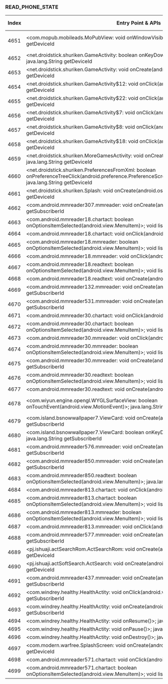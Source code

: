 ### READ_PHONE_STATE
| Index | Entry Point & APIs | Screen shot | Resource id | Label |
| ------------- | ------------- | ------------- |-------------|-------------|
| 4651 | <com.mopub.mobileads.MoPubView: void onWindowVisibilityChanged(int)>; java.lang.String getDeviceId | ![](D:\COSMOS\output\py\Drebin\VirusShare_Android_20130506\VirusShare_b56d0e036336637232266527da11cf88\net.droidstick.shuriken.GameActivity.png) | {'2131558442': <sensitive_component.SensitiveComponent.SensitiveView object at 0x000001C6ADA0B438>} | |
| 4652 | <net.droidstick.shuriken.GameActivity: boolean onKeyDown(int,android.view.KeyEvent)>; java.lang.String getDeviceId | ![](D:\COSMOS\output\py\Drebin\VirusShare_Android_20130506\VirusShare_b56d0e036336637232266527da11cf88\net.droidstick.shuriken.GameActivity.png) |  | |
| 4653 | <net.droidstick.shuriken.GameActivity: void onCreate(android.os.Bundle)>; java.lang.String getDeviceId | ![](D:\COSMOS\output\py\Drebin\VirusShare_Android_20130506\VirusShare_b56d0e036336637232266527da11cf88\net.droidstick.shuriken.GameActivity.png) |  | |
| 4654 | <net.droidstick.shuriken.GameActivity$12: void onClick(android.view.View)>; java.lang.String getDeviceId | ![](D:\COSMOS\output\py\Drebin\VirusShare_Android_20130506\VirusShare_b56d0e036336637232266527da11cf88\net.droidstick.shuriken.GameActivity.png) |  | |
| 4655 | <net.droidstick.shuriken.GameActivity$22: void onClick(android.view.View)>; java.lang.String getDeviceId | ![](D:\COSMOS\output\py\Drebin\VirusShare_Android_20130506\VirusShare_b56d0e036336637232266527da11cf88\net.droidstick.shuriken.GameActivity.png) |  | |
| 4656 | <net.droidstick.shuriken.GameActivity$7: void onClick(android.view.View)>; java.lang.String getDeviceId | ![](D:\COSMOS\output\py\Drebin\VirusShare_Android_20130506\VirusShare_b56d0e036336637232266527da11cf88\net.droidstick.shuriken.GameActivity.png) |  | |
| 4657 | <net.droidstick.shuriken.GameActivity$8: void onClick(android.view.View)>; java.lang.String getDeviceId | ![](D:\COSMOS\output\py\Drebin\VirusShare_Android_20130506\VirusShare_b56d0e036336637232266527da11cf88\net.droidstick.shuriken.GameActivity.png) |  | |
| 4658 | <net.droidstick.shuriken.GameActivity$18: void onClick(android.view.View)>; java.lang.String getDeviceId | ![](D:\COSMOS\output\py\Drebin\VirusShare_Android_20130506\VirusShare_b56d0e036336637232266527da11cf88\net.droidstick.shuriken.GameActivity.png) |  | |
| 4659 | <net.droidstick.shuriken.MoreGamesActivity: void onCreate(android.os.Bundle)>; java.lang.String getDeviceId | ![](D:\COSMOS\output\py\Drebin\VirusShare_Android_20130506\VirusShare_b56d0e036336637232266527da11cf88\net.droidstick.shuriken.MoreGamesActivity.png) |  | |
| 4660 | <net.droidstick.shuriken.PreferencesFromXml: boolean onPreferenceTreeClick(android.preference.PreferenceScreen,android.preference.Preference)>; java.lang.String getDeviceId | ![](D:\COSMOS\output\py\Drebin\VirusShare_Android_20130506\VirusShare_b56d0e036336637232266527da11cf88\net.droidstick.shuriken.PreferencesFromXml.png) |  | |
| 4661 | <net.droidstick.shuriken.Splash: void onCreate(android.os.Bundle)>; java.lang.String getDeviceId | ![](D:\COSMOS\output\py\Drebin\VirusShare_Android_20130506\VirusShare_b56d0e036336637232266527da11cf88\net.droidstick.shuriken.Splash.png) |  | |
| 4662 | <com.android.mmreader307.mmreader: void onCreate(android.os.Bundle)>; java.lang.String getSubscriberId | ![](D:\COSMOS\output\py\Drebin\VirusShare_Android_20130506\VirusShare_b58bc45d4fa4ebce19aa43adedd1644e\com.android.mmreader307.mmreader.png) |  | |
| 4663 | <com.android.mmreader18.chartact: boolean onOptionsItemSelected(android.view.MenuItem)>; void listen | ![](D:\COSMOS\output\py\Drebin\VirusShare_Android_20130506\VirusShare_b592b55d0aaecbff9c90babf823d1b5f\com.android.mmreader18.chartact.png) |  | |
| 4664 | <com.android.mmreader18.chartact: void onClick(android.view.View)>; void listen | ![](D:\COSMOS\output\py\Drebin\VirusShare_Android_20130506\VirusShare_b592b55d0aaecbff9c90babf823d1b5f\com.android.mmreader18.chartact.png) |  | |
| 4665 | <com.android.mmreader18.mmreader: boolean onOptionsItemSelected(android.view.MenuItem)>; void listen | ![](D:\COSMOS\output\py\Drebin\VirusShare_Android_20130506\VirusShare_b592b55d0aaecbff9c90babf823d1b5f\com.android.mmreader18.mmreader.png) |  | |
| 4666 | <com.android.mmreader18.mmreader: void onClick(android.view.View)>; void listen | ![](D:\COSMOS\output\py\Drebin\VirusShare_Android_20130506\VirusShare_b592b55d0aaecbff9c90babf823d1b5f\com.android.mmreader18.mmreader.png) |  | |
| 4667 | <com.android.mmreader18.readtext: boolean onOptionsItemSelected(android.view.MenuItem)>; void listen | ![](D:\COSMOS\output\py\Drebin\VirusShare_Android_20130506\VirusShare_b592b55d0aaecbff9c90babf823d1b5f\com.android.mmreader18.readtext.png) |  | |
| 4668 | <com.android.mmreader18.readtext: void onCreate(android.os.Bundle)>; void listen | ![](D:\COSMOS\output\py\Drebin\VirusShare_Android_20130506\VirusShare_b592b55d0aaecbff9c90babf823d1b5f\com.android.mmreader18.readtext.png) |  | |
| 4669 | <com.android.mmreader132.mmreader: void onCreate(android.os.Bundle)>; java.lang.String getSubscriberId | ![](D:\COSMOS\output\py\Drebin\VirusShare_Android_20130506\VirusShare_b5a78b5e4bde0d45295b38d841f6c6c7\com.android.mmreader132.mmreader.png) |  | |
| 4670 | <com.android.mmreader531.mmreader: void onCreate(android.os.Bundle)>; java.lang.String getSubscriberId | ![](D:\COSMOS\output\py\Drebin\VirusShare_Android_20130506\VirusShare_b5f64311ed2a22de02b320a758abdf1c\com.android.mmreader531.mmreader.png) |  | |
| 4671 | <com.android.mmreader30.chartact: void onClick(android.view.View)>; void listen | ![](D:\COSMOS\output\py\Drebin\VirusShare_Android_20130506\VirusShare_b64775094327fcd6d26b5f4ca54f54f7\com.android.mmreader30.chartact.png) |  | |
| 4672 | <com.android.mmreader30.chartact: boolean onOptionsItemSelected(android.view.MenuItem)>; void listen | ![](D:\COSMOS\output\py\Drebin\VirusShare_Android_20130506\VirusShare_b64775094327fcd6d26b5f4ca54f54f7\com.android.mmreader30.chartact.png) |  | |
| 4673 | <com.android.mmreader30.mmreader: void onClick(android.view.View)>; void listen | ![](D:\COSMOS\output\py\Drebin\VirusShare_Android_20130506\VirusShare_b64775094327fcd6d26b5f4ca54f54f7\com.android.mmreader30.mmreader.png) |  | |
| 4674 | <com.android.mmreader30.mmreader: boolean onOptionsItemSelected(android.view.MenuItem)>; void listen | ![](D:\COSMOS\output\py\Drebin\VirusShare_Android_20130506\VirusShare_b64775094327fcd6d26b5f4ca54f54f7\com.android.mmreader30.mmreader.png) |  | |
| 4675 | <com.android.mmreader30.mmreader: void onCreate(android.os.Bundle)>; java.lang.String getSubscriberId | ![](D:\COSMOS\output\py\Drebin\VirusShare_Android_20130506\VirusShare_de6cb05589c046cf18753502a1340922\com.android.mmreader30.mmreader.png) |  | |
| 4676 | <com.android.mmreader30.readtext: boolean onOptionsItemSelected(android.view.MenuItem)>; void listen | ![](D:\COSMOS\output\py\Drebin\VirusShare_Android_20130506\VirusShare_b64775094327fcd6d26b5f4ca54f54f7\com.android.mmreader30.readtext.png) |  | |
| 4677 | <com.android.mmreader30.readtext: void onCreate(android.os.Bundle)>; void listen | ![](D:\COSMOS\output\py\Drebin\VirusShare_Android_20130506\VirusShare_b64775094327fcd6d26b5f4ca54f54f7\com.android.mmreader30.readtext.png) |  | |
| 4678 | <com.wiyun.engine.opengl.WYGLSurfaceView: boolean onTouchEvent(android.view.MotionEvent)>; java.lang.String getSimSerialNumber | ![](D:\COSMOS\output\py\Drebin\VirusShare_Android_20130506\VirusShare_b663a755a23f266dda22e58a7608a9fc\games.HelicopterBubble.HelicopterBubble.png) | {'2130903040': <sensitive_component.SensitiveComponent.SensitiveView object at 0x000001C6AD8857F0>} | |
| 4679 | <com.island.bsnowwallpaper7.ViewCard: void onCreate(android.os.Bundle)>; java.lang.String getSubscriberId | ![](D:\COSMOS\output\py\Drebin\VirusShare_Android_20130506\VirusShare_b684e46aaeda822270654ae285c34c0a\com.island.bsnowwallpaper7.ViewCard.png) |  | |
| 4680 | <com.island.bsnowwallpaper7.ViewCard: boolean onKeyDown(int,android.view.KeyEvent)>; java.lang.String getSubscriberId | ![](D:\COSMOS\output\py\Drebin\VirusShare_Android_20130506\VirusShare_b684e46aaeda822270654ae285c34c0a\com.island.bsnowwallpaper7.ViewCard.png) |  | |
| 4681 | <com.android.mmreader576.mmreader: void onCreate(android.os.Bundle)>; java.lang.String getSubscriberId | ![](D:\COSMOS\output\py\Drebin\VirusShare_Android_20130506\VirusShare_b6b568ce59c52a0e678fbf68290c0340\com.android.mmreader576.mmreader.png) |  | |
| 4682 | <com.android.mmreader850.mmreader: void onCreate(android.os.Bundle)>; java.lang.String getSubscriberId | ![](D:\COSMOS\output\py\Drebin\VirusShare_Android_20130506\VirusShare_b6b602b871d22ec2af3bfce29dce8043\com.android.mmreader850.mmreader.png) |  | |
| 4683 | <com.android.mmreader850.readtext: boolean onOptionsItemSelected(android.view.MenuItem)>; java.lang.String getSubscriberId | ![](D:\COSMOS\output\py\Drebin\VirusShare_Android_20130506\VirusShare_b6b602b871d22ec2af3bfce29dce8043\com.android.mmreader850.readtext.png) |  | |
| 4684 | <com.android.mmreader813.chartact: void onClick(android.view.View)>; void listen | ![](D:\COSMOS\output\py\Drebin\VirusShare_Android_20130506\VirusShare_b7552ba9b28eabbc69ac66bbe9b1b0df\com.android.mmreader813.chartact.png) |  | |
| 4685 | <com.android.mmreader813.chartact: boolean onOptionsItemSelected(android.view.MenuItem)>; void listen | ![](D:\COSMOS\output\py\Drebin\VirusShare_Android_20130506\VirusShare_b7552ba9b28eabbc69ac66bbe9b1b0df\com.android.mmreader813.chartact.png) |  | |
| 4686 | <com.android.mmreader813.mmreader: boolean onOptionsItemSelected(android.view.MenuItem)>; void listen | ![](D:\COSMOS\output\py\Drebin\VirusShare_Android_20130506\VirusShare_b7552ba9b28eabbc69ac66bbe9b1b0df\com.android.mmreader813.mmreader.png) |  | |
| 4687 | <com.android.mmreader813.mmreader: void onClick(android.view.View)>; void listen | ![](D:\COSMOS\output\py\Drebin\VirusShare_Android_20130506\VirusShare_b7552ba9b28eabbc69ac66bbe9b1b0df\com.android.mmreader813.mmreader.png) |  | |
| 4688 | <com.android.mmreader577.mmreader: void onCreate(android.os.Bundle)>; java.lang.String getSubscriberId | ![](D:\COSMOS\output\py\Drebin\VirusShare_Android_20130506\VirusShare_b7582d5009b03d64747aa9c3592e1f70\com.android.mmreader577.mmreader.png) |  | |
| 4689 | <pj.ishuaji.actSearchRom.ActSearchRom: void onCreate(android.os.Bundle)>; java.lang.String getDeviceId | ![](D:\COSMOS\output\py\Drebin\VirusShare_Android_20130506\VirusShare_b7944ba4e16b0c90d52c7594173ac0d2\pj.ishuaji.actSearchRom.ActSearchRom.png) |  | |
| 4690 | <pj.ishuaji.actSoftSearch.ActSearch: void onCreate(android.os.Bundle)>; java.lang.String getDeviceId | ![](D:\COSMOS\output\py\Drebin\VirusShare_Android_20130506\VirusShare_b7944ba4e16b0c90d52c7594173ac0d2\pj.ishuaji.actSoftSearch.ActSearch.png) |  | |
| 4691 | <com.android.mmreader437.mmreader: void onCreate(android.os.Bundle)>; java.lang.String getSubscriberId | ![](D:\COSMOS\output\py\Drebin\VirusShare_Android_20130506\VirusShare_fdd3e1864dc4300df3954c316cc45d23\com.android.mmreader437.mmreader.png) |  | |
| 4692 | <com.windrey.healthy.HealthActity: void onClick(android.view.View)>; java.lang.String getSubscriberId | ![](D:\COSMOS\output\py\Drebin\VirusShare_Android_20130506\VirusShare_b7a72677953b80743d0a1f91a3b1240a\com.windrey.healthy.HealthActity.png) |  | |
| 4693 | <com.windrey.healthy.HealthActity: void onCreate(android.os.Bundle)>; java.lang.String getSubscriberId | ![](D:\COSMOS\output\py\Drebin\VirusShare_Android_20130506\VirusShare_b7a72677953b80743d0a1f91a3b1240a\com.windrey.healthy.HealthActity.png) |  | |
| 4694 | <com.windrey.healthy.HealthActity: void onResume()>; java.lang.String getSubscriberId | ![](D:\COSMOS\output\py\Drebin\VirusShare_Android_20130506\VirusShare_b7a72677953b80743d0a1f91a3b1240a\com.windrey.healthy.HealthActity.png) |  | |
| 4695 | <com.windrey.healthy.HealthActity: void onPause()>; java.lang.String getSubscriberId | ![](D:\COSMOS\output\py\Drebin\VirusShare_Android_20130506\VirusShare_b7a72677953b80743d0a1f91a3b1240a\com.windrey.healthy.HealthActity.png) |  | |
| 4696 | <com.windrey.healthy.HealthActity: void onDestroy()>; java.lang.String getSubscriberId | ![](D:\COSMOS\output\py\Drebin\VirusShare_Android_20130506\VirusShare_b7a72677953b80743d0a1f91a3b1240a\com.windrey.healthy.HealthActity.png) |  | |
| 4697 | <com.modern.warfree.SplashScreen: void onCreate(android.os.Bundle)>; java.lang.String getDeviceId | ![](D:\COSMOS\output\py\Drebin\VirusShare_Android_20130506\VirusShare_b7d566cb99d20c167af62e9bd5106261\com.modern.warfree.SplashScreen.png) |  | |
| 4698 | <com.android.mmreader571.chartact: void onClick(android.view.View)>; void listen | ![](D:\COSMOS\output\py\Drebin\VirusShare_Android_20130506\VirusShare_b7f8906bf27a46d3f817f2eebb96ab58\com.android.mmreader571.chartact.png) |  | |
| 4699 | <com.android.mmreader571.chartact: boolean onOptionsItemSelected(android.view.MenuItem)>; void listen | ![](D:\COSMOS\output\py\Drebin\VirusShare_Android_20130506\VirusShare_b7f8906bf27a46d3f817f2eebb96ab58\com.android.mmreader571.chartact.png) |  | |

